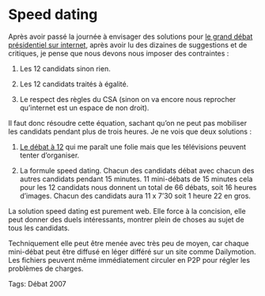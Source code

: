 # Speed dating

Après avoir passé la journée à envisager des solutions pour [le grand débat présidentiel sur internet](/2007/04/04/sarkozy-va-dire-oui/), après avoir lu des dizaines de suggestions et de critiques, je pense que nous devons nous imposer des contraintes :

1. Les 12 candidats sinon rien.

2. Les 12 candidats traités à égalité.

3. Le respect des règles du CSA (sinon on va encore nous reprocher qu’internet est un espace de non droit).

Il faut donc résoudre cette équation, sachant qu’on ne peut pas mobiliser les candidats pendant plus de trois heures. Je ne vois que deux solutions :

1. [Le débat à 12](/2007/04/04/debattre-a-12-est-ce-possible/) qui me paraît une folie mais que les télévisions peuvent tenter d’organiser.

2. La formule speed dating. Chacun des candidats débat avec chacun des autres candidats pendant 15 minutes. 11 mini-débats de 15 minutes cela pour les 12 candidats nous donnent un total de 66 débats, soit 16 heures d’images. Chacun des candidats aura 11 x 7’30 soit 1 heure 22 en gros.

La solution speed dating est purement web. Elle force à la concision, elle peut donner des duels intéressants, montrer plein de choses au sujet de tous les candidats.

Techniquement elle peut être menée avec très peu de moyen, car chaque mini-débat peut être diffusé en léger différé sur un site comme Dailymotion. Les fichiers peuvent même immédiatement circuler en P2P pour régler les problèmes de charges.

Tags: Débat 2007